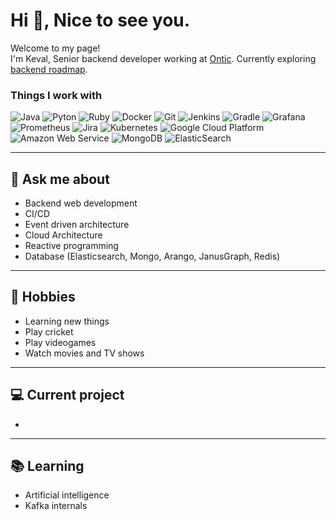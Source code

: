 <h1>Hi 👋, Nice to see you.</h1>
<p>Welcome to my page! </br> I'm Keval, Senior backend developer working at <a href="https://ontic.co">Ontic</a>. Currently exploring <a href="https://roadmap.sh/backend">backend roadmap</a>.</p>
<h3>Things I work with</h3>
<p>
  <!--- Languages -->
  <img alt="Java" src="https://img.shields.io/badge/java-%23ED8B00.svg?style=flat-square&logo=openjdk&logoColor=white" />
  <img alt="Pyton" src="https://img.shields.io/badge/python-3670A0?style=flat-square&logo=python&logoColor=ffdd54" />
  <img alt="Ruby" src="https://img.shields.io/badge/ruby-%23CC342D.svg?style=flat-square&logo=ruby&logoColor=white" />
  
  <!--- Tools  -->
  <img alt="Docker" src="https://img.shields.io/badge/-Docker-46a2f1?style=flat-square&logo=docker&logoColor=white" />
  <img alt="Git" src="https://img.shields.io/badge/-Git-F05032?style=flat-square&logo=git&logoColor=white" />
  <img alt="Jenkins" src="https://img.shields.io/badge/jenkins-%232C5263.svg?style=flat-square&logo=jenkins&logoColor=white" />
  <img alt="Gradle" src="https://img.shields.io/badge/Gradle-02303A.svg?style=flat-square&logo=Gradle&logoColor=white" />
  <img alt="Grafana" src="https://img.shields.io/badge/grafana-%23F46800.svg?style=flat-square&logo=grafana&logoColor=white" />
  <img alt="Prometheus" src="https://img.shields.io/badge/Prometheus-E6522C?style=flat-square&logo=Prometheus&logoColor=white" />
  <img alt="Jira" src="https://img.shields.io/badge/jira-%230A0FFF.svg?style=flat-square&logo=jira&logoColor=white" />
  <img alt="Kubernetes" src="https://img.shields.io/badge/kubernetes-%23326ce5.svg?style=flat-square&logo=kubernetes&logoColor=white" />
  <!--   <img alt="Kibana" src="" /> -->
  <!--   <img alt="Vault" src="" /> -->
  
  <!--- Clouds -->
  <img alt="Google Cloud Platform" src="https://img.shields.io/badge/-Google_Cloud_Platform-1a73e8?style=flat-square&logo=google-cloud&logoColor=white" />
  <img alt="Amazon Web Service" src="https://img.shields.io/badge/AWS-%23FF9900.svg?style=flat-square&logo=amazon-aws&logoColor=white" />
    
  
  <!--- Databases -->
  <img alt="MongoDB" src="https://img.shields.io/badge/-MongoDB-13aa52?style=flat-square&logo=mongodb&logoColor=white" />
  <img alt="ElasticSearch" src="https://img.shields.io/badge/-ElasticSearch-005571?style=flat-square&logo=elasticsearch" />
<!--   <img alt="ArangoDB" src="https://img.shields.io/badge/-MongoDB-13aa52?style=flat-square&logo=mongodb&logoColor=white" /> -->
<!--   <img alt="Redis" src="(https://img.shields.io/badge/redis-%23DD0031.svg?style=flat-square&logo=redis&logoColor=white" /> -->
</p>

-------

## 💬 Ask me about
- Backend web development
- CI/CD
- Event driven architecture
- Cloud Architecture
- Reactive programming
- Database (Elasticsearch, Mongo, Arango, JanusGraph, Redis)

-------

## 📅 Hobbies
- Learning new things 
- Play cricket
- Play videogames
- Watch movies and TV shows

-------

## 💻 Current project
- 

-------

## 📚 Learning
- Artificial intelligence   
- Kafka internals 
